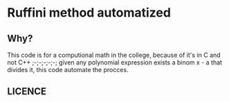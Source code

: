 # Ruffini method automatized

## Why?

This code is for a computional math in the college, because of it's in C and not C++ ;-;-;-;-;-;
given any polynomial expression exists a binom x - a that divides it, this code automate the procces.


## LICENCE
